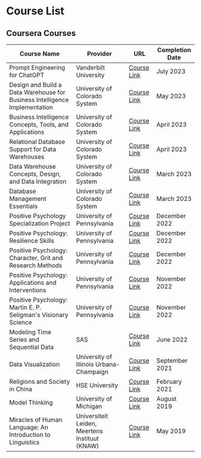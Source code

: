 # Course List

## Coursera Courses

| Course Name | Provider | URL | Completion Date |
|------------|----------|-----|-----------------|
| Prompt Engineering for ChatGPT | Vanderbilt University | [Course Link](https://www.coursera.org/learn/prompt-engineering) | July 2023 |
| Design and Build a Data Warehouse for Business Intelligence Implementation | University of Colorado System | [Course Link](https://www.coursera.org/learn/data-warehouse-bi-building) | May 2023 |
| Business Intelligence Concepts, Tools, and Applications | University of Colorado System | [Course Link](https://www.coursera.org/learn/business-intelligence-tools) | April 2023 |
| Relational Database Support for Data Warehouses | University of Colorado System | [Course Link](https://www.coursera.org/learn/dwrelational) | April 2023 |
| Data Warehouse Concepts, Design, and Data Integration | University of Colorado System | [Course Link](https://www.coursera.org/learn/dwdesign) | March 2023 |
| Database Management Essentials | University of Colorado System | [Course Link](https://www.coursera.org/learn/database-management) | March 2023 |
| Positive Psychology Specialization Project | University of Pennsylvania | [Course Link](https://www.coursera.org/learn/positive-psychology-project) | December 2022 |
| Positive Psychology: Resilience Skills | University of Pennsylvania | [Course Link](https://www.coursera.org/learn/positive-psychology-resilience) | December 2022 |
| Positive Psychology: Character, Grit and Research Methods | University of Pennsylvania | [Course Link](https://www.coursera.org/learn/positive-psychology-methods) | December 2022 |
| Positive Psychology: Applications and Interventions | University of Pennsylvania | [Course Link](https://www.coursera.org/learn/positive-psychology-applications) | November 2022 |
| Positive Psychology: Martin E. P. Seligman's Visionary Science | University of Pennsylvania | [Course Link](https://www.coursera.org/learn/positive-psychology-visionary-science) | November 2022 |
| Modeling Time Series and Sequential Data | SAS | [Course Link](https://www.coursera.org/learn/modeling-time-series-and-sequential-data) | June 2022 |
| Data Visualization | University of Illinois Urbana-Champaign | [Course Link](https://www.coursera.org/learn/datavisualization) | September 2021 |
| Religions and Society in China | HSE University | [Course Link](https://www.coursera.org/learn/religions-society-china) | February 2021 |
| Model Thinking | University of Michigan | [Course Link](https://www.coursera.org/learn/model-thinking) | August 2019 |
| Miracles of Human Language: An Introduction to Linguistics | Universiteit Leiden, Meertens Instituut (KNAW) | [Course Link](https://www.coursera.org/learn/human-language) | May 2019 |
